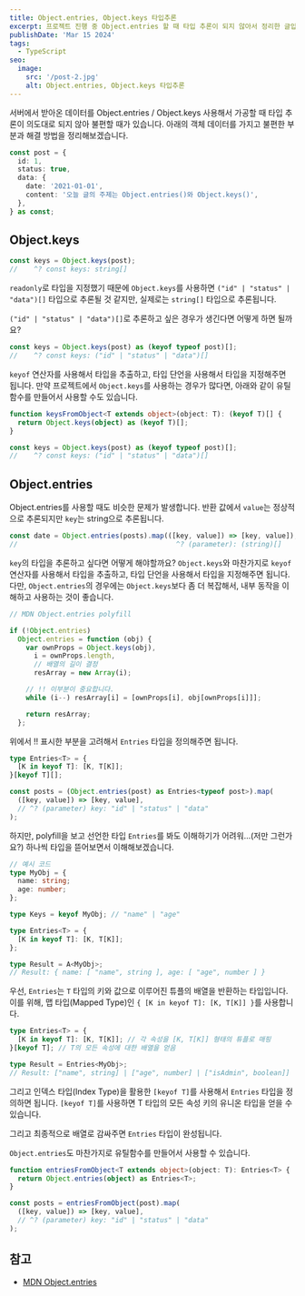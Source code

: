 ```yaml
---
title: Object.entries, Object.keys 타입추론
excerpt: 프로젝트 진행 중 Object.entries 할 때 타입 추론이 되지 않아서 정리한 글입니다.
publishDate: 'Mar 15 2024'
tags:
  - TypeScript
seo:
  image:
    src: '/post-2.jpg'
    alt: Object.entries, Object.keys 타입추론
---
```


서버에서 받아온 데이터를 Object.entries / Object.keys 사용해서 가공할 때 타입 추론이 의도대로 되지 않아 불편할 때가 있습니다. 아래의 객체 데이터를 가지고 불편한 부분과 해결 방법을 정리해보겠습니다.

```ts
const post = {
  id: 1,
  status: true,
  data: {
    date: '2021-01-01',
    content: '오늘 글의 주제는 Object.entries()와 Object.keys()',
  },
} as const;
```

## Object.keys

```ts
const keys = Object.keys(post);
//    ^? const keys: string[]
```

`readonly`로 타입을 지정했기 때문에 `Object.keys`를 사용하면 `("id" | "status" | "data")[]` 타입으로 추론될 것 같지만, 실제로는 `string[]` 타입으로 추론됩니다.

`("id" | "status" | "data")[]`로 추론하고 싶은 경우가 생긴다면 어떻게 하면 될까요?

```ts
const keys = Object.keys(post) as (keyof typeof post)[];
//    ^? const keys: ("id" | "status" | "data")[]
```

`keyof` 연산자를 사용해서 타입을 추출하고, 타입 단언을 사용해서 타입을 지정해주면 됩니다. 만약 프로젝트에서 `Object.keys`를 사용하는 경우가 많다면, 아래와 같이 유틸함수를 만들어서 사용할 수도 있습니다.

```ts
function keysFromObject<T extends object>(object: T): (keyof T)[] {
  return Object.keys(object) as (keyof T)[];
}

const keys = Object.keys(post) as (keyof typeof post)[];
//    ^? const keys: ("id" | "status" | "data")[]
```

## Object.entries

Object.entries를 사용할 때도 비슷한 문제가 발생합니다. 반환 값에서 `value`는 정상적으로 추론되지만 `key`는 string으로 추론됩니다.

```ts
const date = Object.entries(posts).map(([key, value]) => [key, value]);
//                                       ^? (parameter): (string)[]
```

`key`의 타입을 추론하고 싶다면 어떻게 해야할까요? `Object.keys`와 마찬가지로 `keyof` 연산자를 사용해서 타입을 추출하고, 타입 단언을 사용해서 타입을 지정해주면 됩니다. 다만, `Object.entries`의 경우에는 `Object.keys`보다 좀 더 복잡해서, 내부 동작을 이해하고 사용하는 것이 좋습니다.

```js
// MDN Object.entries polyfill

if (!Object.entries)
  Object.entries = function (obj) {
    var ownProps = Object.keys(obj),
      i = ownProps.length,
      // 배열의 길이 결정
      resArray = new Array(i);

    // !! 이부분이 중요합니다.
    while (i--) resArray[i] = [ownProps[i], obj[ownProps[i]]];

    return resArray;
  };
```

위에서 !! 표시한 부분을 고려해서 `Entries` 타입을 정의해주면 됩니다.

```ts
type Entries<T> = {
  [K in keyof T]: [K, T[K]];
}[keyof T][];

const posts = (Object.entries(post) as Entries<typeof post>).map(
  ([key, value]) => [key, value],
  // ^? (parameter) key: "id" | "status" | "data"
);
```

하지만, polyfill을 보고 선언한 타입 `Entries`를 봐도 이해하기가 어려워...(저만 그런가요?) 하나씩 타입을 뜯어보면서 이해해보겠습니다.

```ts
// 예시 코드
type MyObj = {
  name: string;
  age: number;
};

type Keys = keyof MyObj; // "name" | "age"

type Entries<T> = {
  [K in keyof T]: [K, T[K]];
};

type Result = A<MyObj>;
// Result: { name: [ "name", string ], age: [ "age", number ] }
```

우선, `Entries`는 `T` 타입의 키와 값으로 이루어진 튜플의 배열을 반환하는 타입입니다. 이를 위해, 맵 타입(Mapped Type)인 `{ [K in keyof T]: [K, T[K]] }`를 사용합니다.

```ts
type Entries<T> = {
  [K in keyof T]: [K, T[K]]; // 각 속성을 [K, T[K]] 형태의 튜플로 매핑
}[keyof T]; // T의 모든 속성에 대한 배열을 얻음

type Result = Entries<MyObj>;
// Result: ["name", string] | ["age", number] | ["isAdmin", boolean]]
```

그리고 인덱스 타입(Index Type)을 활용한 `[keyof T]`를 사용해서 `Entries` 타입을 정의하면 됩니다. `[keyof T]`를 사용하면 T 타입의 모든 속성 키의 유니온 타입을 얻을 수 있습니다.

그리고 최종적으로 배열로 감싸주면 `Entries` 타입이 완성됩니다.

`Object.entries`도 마찬가지로 유틸함수를 만들어서 사용할 수 있습니다.

```ts
function entriesFromObject<T extends object>(object: T): Entries<T> {
  return Object.entries(object) as Entries<T>;
}

const posts = entriesFromObject(post).map(
  ([key, value]) => [key, value],
  // ^? (parameter) key: "id" | "status" | "data"
);
```

## 참고

- [MDN Object.entries](https://developer.mozilla.org/ko/docs/Web/JavaScript/Reference/Global_Objects/Object/entries)
